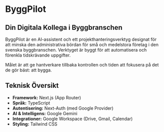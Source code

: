 # ByggPilot

## Din Digitala Kollega i Byggbranschen

ByggPilot är en AI-assistent och ett projekthanteringsverktyg designat för att minska den administrativa bördan för små och medelstora företag i den svenska byggbranschen. Verktyget är byggt för att automatisera och förenkla tidskrävande uppgifter.

Målet är att ge hantverkare tillbaka kontrollen och tiden att fokusera på det de gör bäst: att bygga.

## Teknisk Översikt

*   **Framework:** Next.js (App Router)
*   **Språk:** TypeScript
*   **Autentisering:** Next-Auth (med Google Provider)
*   **AI & Intelligens:** Google Gemini
*   **Integrationer:** Google Workspace (Drive, Gmail, Calendar)
*   **Styling:** Tailwind CSS
